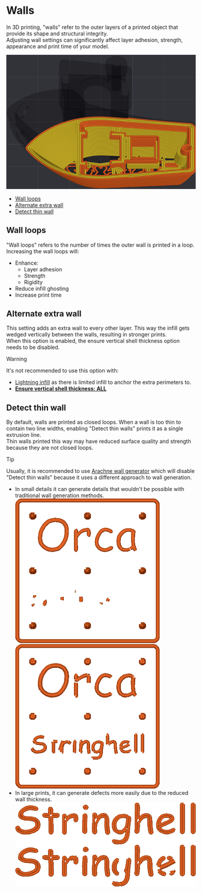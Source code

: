 # Walls

In 3D printing, "walls" refer to the outer layers of a printed object that provide its shape and structural integrity.  
Adjusting wall settings can significantly affect layer adhesion, strength, appearance and print time of your model.

![walls](https://github.com/SoftFever/OrcaSlicer/blob/main/doc/images/walls/walls.png?raw=true)

- [Wall loops](#wall-loops)
- [Alternate extra wall](#alternate-extra-wall)
- [Detect thin wall](#detect-thin-wall)

## Wall loops

"Wall loops" refers to the number of times the outer wall is printed in a loop.  
Increasing the wall loops will:
- Enhance: 
  - Layer adhesion
  - Strength
  - Rigidity
- Reduce infill ghosting
- Increase print time

## Alternate extra wall

This setting adds an extra wall to every other layer. This way the infill gets wedged vertically between the walls, resulting in stronger prints.  
When this option is enabled, the ensure vertical shell thickness option needs to be disabled.  

> [!WARNING]
> It's not recommended to use this option with:
> - [Lightning infill](strength_settings_patterns#lightning) as there is limited infill to anchor the extra perimeters to.
> - **[Ensure vertical shell thickness: ALL](strength_settings_advanced#ensure-vertical-shell-thickness)**

## Detect thin wall

By default, walls are printed as closed loops. When a wall is too thin to contain two line widths, enabling "Detect thin walls" prints it as a single extrusion line.  
Thin walls printed this way may have reduced surface quality and strength because they are not closed loops.

> [!TIP]
> Usually, it is recommended to use [Arachne wall generator](quality_settings_wall_generator#arachne) which will disable "Detect thin walls" because it uses a different approach to wall generation.

- In small details it can generate details that wouldn't be possible with traditional wall generation methods.  
  ![walls-small-detect-thin-off](https://github.com/SoftFever/OrcaSlicer/blob/main/doc/images/walls/walls-small-detect-thin-off.png?raw=true)
  ![walls-small-detect-thin-on](https://github.com/SoftFever/OrcaSlicer/blob/main/doc/images/walls/walls-small-detect-thin-on.png?raw=true)
- In large prints, it can generate defects more easily due to the reduced wall thickness.
  ![walls-big-detect-thin-off-on](https://github.com/SoftFever/OrcaSlicer/blob/main/doc/images/walls/walls-big-detect-thin-off-on.png?raw=true)
